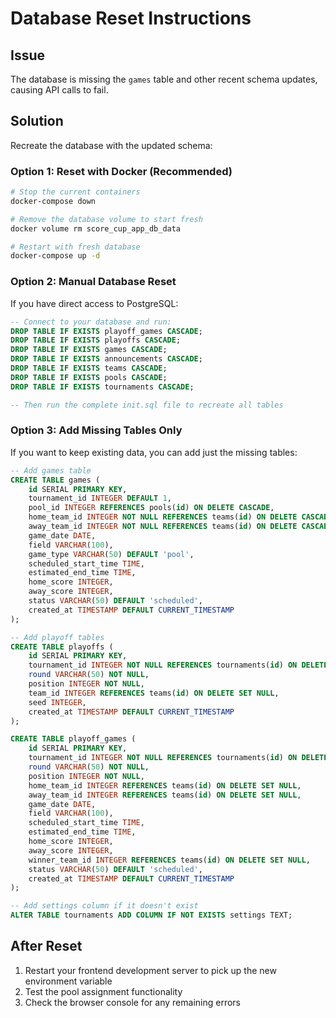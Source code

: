 # Database Reset Instructions

## Issue
The database is missing the `games` table and other recent schema updates, causing API calls to fail.

## Solution
Recreate the database with the updated schema:

### Option 1: Reset with Docker (Recommended)
```bash
# Stop the current containers
docker-compose down

# Remove the database volume to start fresh
docker volume rm score_cup_app_db_data

# Restart with fresh database
docker-compose up -d
```

### Option 2: Manual Database Reset
If you have direct access to PostgreSQL:

```sql
-- Connect to your database and run:
DROP TABLE IF EXISTS playoff_games CASCADE;
DROP TABLE IF EXISTS playoffs CASCADE;
DROP TABLE IF EXISTS games CASCADE;
DROP TABLE IF EXISTS announcements CASCADE;
DROP TABLE IF EXISTS teams CASCADE;
DROP TABLE IF EXISTS pools CASCADE;
DROP TABLE IF EXISTS tournaments CASCADE;

-- Then run the complete init.sql file to recreate all tables
```

### Option 3: Add Missing Tables Only
If you want to keep existing data, you can add just the missing tables:

```sql
-- Add games table
CREATE TABLE games (
    id SERIAL PRIMARY KEY,
    tournament_id INTEGER DEFAULT 1,
    pool_id INTEGER REFERENCES pools(id) ON DELETE CASCADE,
    home_team_id INTEGER NOT NULL REFERENCES teams(id) ON DELETE CASCADE,
    away_team_id INTEGER NOT NULL REFERENCES teams(id) ON DELETE CASCADE,
    game_date DATE,
    field VARCHAR(100),
    game_type VARCHAR(50) DEFAULT 'pool',
    scheduled_start_time TIME,
    estimated_end_time TIME,
    home_score INTEGER,
    away_score INTEGER,
    status VARCHAR(50) DEFAULT 'scheduled',
    created_at TIMESTAMP DEFAULT CURRENT_TIMESTAMP
);

-- Add playoff tables
CREATE TABLE playoffs (
    id SERIAL PRIMARY KEY,
    tournament_id INTEGER NOT NULL REFERENCES tournaments(id) ON DELETE CASCADE,
    round VARCHAR(50) NOT NULL,
    position INTEGER NOT NULL,
    team_id INTEGER REFERENCES teams(id) ON DELETE SET NULL,
    seed INTEGER,
    created_at TIMESTAMP DEFAULT CURRENT_TIMESTAMP
);

CREATE TABLE playoff_games (
    id SERIAL PRIMARY KEY,
    tournament_id INTEGER NOT NULL REFERENCES tournaments(id) ON DELETE CASCADE,
    round VARCHAR(50) NOT NULL,
    position INTEGER NOT NULL,
    home_team_id INTEGER REFERENCES teams(id) ON DELETE SET NULL,
    away_team_id INTEGER REFERENCES teams(id) ON DELETE SET NULL,
    game_date DATE,
    field VARCHAR(100),
    scheduled_start_time TIME,
    estimated_end_time TIME,
    home_score INTEGER,
    away_score INTEGER,
    winner_team_id INTEGER REFERENCES teams(id) ON DELETE SET NULL,
    status VARCHAR(50) DEFAULT 'scheduled',
    created_at TIMESTAMP DEFAULT CURRENT_TIMESTAMP
);

-- Add settings column if it doesn't exist
ALTER TABLE tournaments ADD COLUMN IF NOT EXISTS settings TEXT;
```

## After Reset
1. Restart your frontend development server to pick up the new environment variable
2. Test the pool assignment functionality
3. Check the browser console for any remaining errors